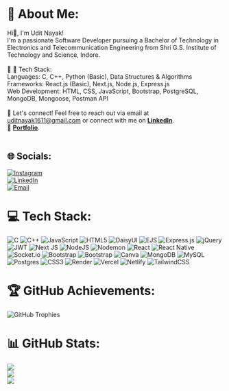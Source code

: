 # 💫 About Me:
Hi👋, I'm Udit Nayak!<br>I'm a passionate Software Developer pursuing a Bachelor of Technology in Electronics and Telecommunication Engineering from Shri G.S. Institute of Technology and Science, Indore.<br><br>🔹 🚀 Tech Stack:<br>Languages: C, C++, Python (Basic), Data Structures & Algorithms<br>Frameworks: React.js (Basic), Next.js, Node.js, Express.js<br>Web Development: HTML, CSS, JavaScript, Bootstrap, PostgreSQL, MongoDB, Mongoose, Postman API<br><br>📧 Let's connect! Feel free to reach out via email at uditnayak1611@gmail.com or connect with me on **[LinkedIn](https://www.linkedin.com/in/uditnayak)**.<br> 💼  **[Portfolio](https://udit-portfolio-1048.netlify.app/)**.  <br><br>


## 🌐 Socials:
[![Instagram](https://img.shields.io/badge/Instagram-%23E4405F.svg?logo=Instagram&logoColor=white)](https://www.instagram.com/udiiit.t/)  
[![LinkedIn](https://img.shields.io/badge/LinkedIn-%230077B5.svg?logo=linkedin&logoColor=white)](https://www.linkedin.com/in/uditnayak)  
[![Email](https://img.shields.io/badge/Email-D14836?logo=gmail&logoColor=white)](mailto:uditnayak1611@gmail.com)  


# 💻 Tech Stack:
![C](https://img.shields.io/badge/c-%2300599C.svg?style=for-the-badge&logo=c&logoColor=white) ![C++](https://img.shields.io/badge/c++-%2300599C.svg?style=for-the-badge&logo=c%2B%2B&logoColor=white) ![JavaScript](https://img.shields.io/badge/javascript-%23323330.svg?style=for-the-badge&logo=javascript&logoColor=%23F7DF1E) ![HTML5](https://img.shields.io/badge/html5-%23E34F26.svg?style=for-the-badge&logo=html5&logoColor=white) ![DaisyUI](https://img.shields.io/badge/daisyui-5A0EF8?style=for-the-badge&logo=daisyui&logoColor=white) ![EJS](https://img.shields.io/badge/ejs-%23B4CA65.svg?style=for-the-badge&logo=ejs&logoColor=black) ![Express.js](https://img.shields.io/badge/express.js-%23404d59.svg?style=for-the-badge&logo=express&logoColor=%2361DAFB) ![jQuery](https://img.shields.io/badge/jquery-%230769AD.svg?style=for-the-badge&logo=jquery&logoColor=white) ![JWT](https://img.shields.io/badge/JWT-black?style=for-the-badge&logo=JSON%20web%20tokens) ![Next JS](https://img.shields.io/badge/Next-black?style=for-the-badge&logo=next.js&logoColor=white) ![NodeJS](https://img.shields.io/badge/node.js-6DA55F?style=for-the-badge&logo=node.js&logoColor=white) ![Nodemon](https://img.shields.io/badge/NODEMON-%23323330.svg?style=for-the-badge&logo=nodemon&logoColor=%BBDEAD) ![React](https://img.shields.io/badge/react-%2320232a.svg?style=for-the-badge&logo=react&logoColor=%2361DAFB) ![React Native](https://img.shields.io/badge/react_native-%2320232a.svg?style=for-the-badge&logo=react&logoColor=%2361DAFB) ![Socket.io](https://img.shields.io/badge/Socket.io-black?style=for-the-badge&logo=socket.io&badgeColor=010101) ![Bootstrap](https://img.shields.io/badge/bootstrap-%238511FA.svg?style=for-the-badge&logo=bootstrap&logoColor=white) ![Bootstrap](https://img.shields.io/badge/bootstrap-%238511FA.svg?style=for-the-badge&logo=bootstrap&logoColor=white) ![Canva](https://img.shields.io/badge/Canva-%2300C4CC.svg?style=for-the-badge&logo=Canva&logoColor=white) ![MongoDB](https://img.shields.io/badge/MongoDB-%234ea94b.svg?style=for-the-badge&logo=mongodb&logoColor=white) ![MySQL](https://img.shields.io/badge/mysql-4479A1.svg?style=for-the-badge&logo=mysql&logoColor=white) ![Postgres](https://img.shields.io/badge/postgres-%23316192.svg?style=for-the-badge&logo=postgresql&logoColor=white) ![CSS3](https://img.shields.io/badge/css3-%231572B6.svg?style=for-the-badge&logo=css3&logoColor=white) ![Render](https://img.shields.io/badge/Render-%46E3B7.svg?style=for-the-badge&logo=render&logoColor=white) ![Vercel](https://img.shields.io/badge/vercel-%23000000.svg?style=for-the-badge&logo=vercel&logoColor=white) ![Netlify](https://img.shields.io/badge/netlify-%23000000.svg?style=for-the-badge&logo=netlify&logoColor=#00C7B7) ![TailwindCSS](https://img.shields.io/badge/tailwindcss-%2338B2AC.svg?style=for-the-badge&logo=tailwind-css&logoColor=white)


# 🏆 GitHub Achievements:
<p align="left">
  <img src="https://github-profile-trophy.vercel.app/?username=Udit-Nayak&theme=darkhub&no-frame=true&margin-w=15&column=6" alt="GitHub Trophies" />
</p>


# 📊 GitHub Stats:
![](https://github-readme-stats.vercel.app/api?username=Udit-Nayak&theme=dark&hide_border=true&include_all_commits=false&count_private=false)<br/>
![](https://nirzak-streak-stats.vercel.app/?user=Udit-Nayak&theme=dark&hide_border=true)<br/>
![](https://github-readme-stats.vercel.app/api/top-langs/?username=Udit-Nayak&theme=dark&hide_border=true&include_all_commits=false&count_private=false&layout=compact)

